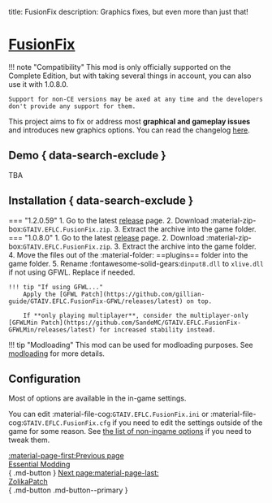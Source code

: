 title: FusionFix
description: Graphics fixes, but even more than just that!

# [FusionFix](https://github.com/ThirteenAG/GTAIV.EFLC.FusionFix)

!!! note "Compatibility"
    This mod is only officially supported on the Complete Edition, but with taking several things in account, you can also use it with 1.0.8.0.

    Support for non-CE versions may be axed at any time and the developers don't provide any support for them.
This project aims to fix or address most **graphical and gameplay issues** and introduces new graphics options. You can read the changelog [here](https://github.com/ThirteenAG/GTAIV.EFLC.FusionFix/tree/master#coregameplay-changelog).

## Demo { data-search-exclude }

TBA

## Installation { data-search-exclude }

=== "1.2.0.59"
    1. Go to the latest [release](https://github.com/ThirteenAG/GTAIV.EFLC.FusionFix/releases/latest) page.
    2. Download :material-zip-box:`GTAIV.EFLC.FusionFix.zip`.
    3. Extract the archive into the game folder.
=== "1.0.8.0"
    1. Go to the latest [release](https://github.com/ThirteenAG/GTAIV.EFLC.FusionFix/releases/latest) page.
    2. Download :material-zip-box:`GTAIV.EFLC.FusionFix.zip`.
    3. Extract the archive into the game folder.
    4. Move the files out of the :material-folder: ==plugins== folder into the game folder.
    5. Rename :fontawesome-solid-gears:`dinput8.dll` to `xlive.dll` if not using GFWL. Replace if needed.

    !!! tip "If using GFWL..."
        Apply the [GFWL Patch](https://github.com/gillian-guide/GTAIV.EFLC.FusionFix-GFWL/releases/latest) on top.

        If **only playing multiplayer**, consider the multiplayer-only [GFWLMin Patch](https://github.com/SandeMC/GTAIV.EFLC.FusionFix-GFWLMin/releases/latest) for increased stability instead.

!!! tip "Modloading"
    This mod can be used for modloading purposes. See [modloading](../../extras/modloading.md/#fusion-overloader) for more details.

## Configuration

Most of options are available in the in-game settings.

You can edit :material-file-cog:`GTAIV.EFLC.FusionFix.ini` or :material-file-cog:`GTAIV.EFLC.FusionFix.cfg` if you need to edit the settings outside of the game for some reason. See [the list of non-ingame options](https://github.com/ThirteenAG/GTAIV.EFLC.FusionFix?tab=readme-ov-file#details) if you need to tweak them.

[:material-page-first:Previous page <br>Essential Modding</br>](index.md){ .md-button } [Next page:material-page-last: <br>ZolikaPatch</br>](zolikapatch.md){ .md-button .md-button--primary }

